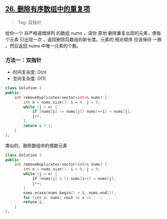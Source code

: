 ## [26. 删除有序数组中的重复项](https://leetcode.cn/problems/remove-duplicates-from-sorted-array/description/)

> Tag: 双指针

给你一个 非严格递增排列 的数组 nums ，请你 原地 删除重复出现的元素，使每个元素 只出现一次 ，返回删除后数组的新长度。元素的 相对顺序 应该保持 一致 。然后返回 nums 中唯一元素的个数。

### 方法一：双指针
* 时间复杂度: ${O(n)}$
* 空间复杂度: ${O(1)}$

```cpp
class Solution {
public:
    int removeDuplicates(vector<int>& nums) {
        int n = nums.size(), i = 0, j = 0;
        while (j < n) {
            if (nums[i] != nums[j]) nums[++i] = nums[j];
            j++;
        }
        return i + 1;
    }
};
```

类似的，删除数组中的偶数元素

```cpp
class Solution {
public:
    int removeDuplicates(vector<int>& nums) {
        int n = nums.size(), i = 0, j = 0;
        while (j < n) {
            if (nums[j] & 1) nums[i++] = nums[j];
            j++;
        }
        nums.erase(nums.begin() + i, nums.end());
        for (int x: nums) cout << x << ' ';
        return i;
    }
};
```
